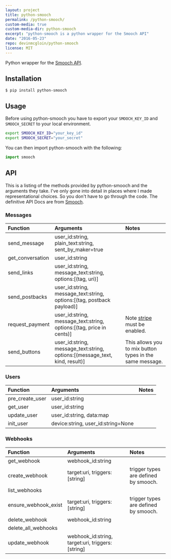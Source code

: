 ```yaml
---
layout: project
title: python-smooch
permalink: /python-smooch/
custom-media: true
custom-media-dir: python-smooch
excerpt: "python-smooch is a python wrapper for the Smooch API"
date: "2016-05-23"
repo: devinmcgloin/python-smooch
license: MIT
---
```


Python wrapper for the [Smooch API](http://docs.smooch.io/rest).


## Installation

```
$ pip install python-smooch
```

## Usage

Before using python-smooch you have to export your `SMOOCH_KEY_ID` and
`SMOOCH_SECRET` to your local environment.

```bash
export SMOOCH_KEY_ID="your_key_id"
export SMOOCH_SECRET="your_secret"
```

You can then import python-smooch with the following:

```python
import smooch
```

## API

This is a listing of the methods provided by python-smooch and the arguments
they take. I've only gone into detail in places where I made representational
choices. So you don't have to go through the code. The definitive API Docs are
from [Smooch](http://docs.smooch.io/rest).

### Messages

| Function         | Arguments                                                                   | Notes                                                    |
|:-----------------|:----------------------------------------------------------------------------|:---------------------------------------------------------|
| send_message     | user_id:string, plain_text:string, sent_by_maker=true                       |                                                          |
| get_conversation | user_id:string                                                              |                                                          |
| send_links       | user_id:string, message_text:string, options:[(tag, uri)]                   |                                                          |
| send_postbacks   | user_id:string, message_text:string, options:[(tag, postback payload)]      |                                                          |
| request_payment  | user_id:string, message_text:string, options:[(tag, price in cents)]        | Note [stripe](https://stripe.com) must be enabled.       |
| send_buttons     | user_id:string, message_text:string, options:[(message_text, kind, result)] | This allows you to mix button types in the same message. |

### Users

| Function        | Arguments                          | Notes |
|:----------------|:-----------------------------------|:------|
| pre_create_user | user_id:string                     |       |
| get_user        | user_id:string                     |       |
| update_user     | user_id:string, data:map           |       |
| init_user       | device:string, user_id:string=None |       |

### Webhooks

| Function             | Arguments                                        | Notes                                |
|:---------------------|:-------------------------------------------------|:-------------------------------------|
| get_webhook          | webhook_id:string                                |                                      |
| create_webhook       | target:uri, triggers:[string]                    | trigger types are defined by smooch. |
| list_webhooks        |                                                  |                                      |
| ensure_webhook_exist | target:uri, triggers:[string]                    | trigger types are defined by smooch. |
| delete_webhook       | webhook_id:string                                |                                      |
| delete_all_webhooks  |                                                  |                                      |
| update_webhook       | webhook_id:string, target:uri, triggers:[string] |                                      |

